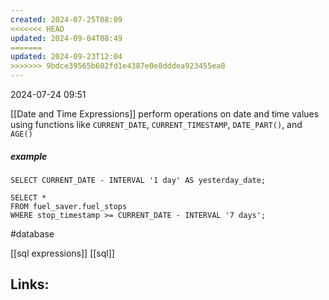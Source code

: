```yaml
---
created: 2024-07-25T08:09
<<<<<<< HEAD
updated: 2024-09-04T08:49
=======
updated: 2024-09-23T12:04
>>>>>>> 9bdce39565b602fd1e4387e0e8dddea923455ea8
---
```

2024-07-24 09:51


[[Date and Time Expressions]] perform operations on date and time values using functions like `CURRENT_DATE`, `CURRENT_TIMESTAMP`, `DATE_PART()`, and `AGE()` 

##### example
```
SELECT CURRENT_DATE - INTERVAL '1 day' AS yesterday_date;
```

```
SELECT *
FROM fuel_saver.fuel_stops
WHERE stop_timestamp >= CURRENT_DATE - INTERVAL '7 days';

```

#database 

 [[sql expressions]] [[sql]]
## Links:



